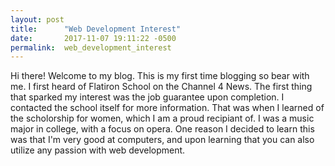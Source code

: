 ```yaml
---
layout: post
title:      "Web Development Interest"
date:       2017-11-07 19:11:22 -0500
permalink:  web_development_interest
---
```



Hi there! Welcome to my blog.  This is my first time blogging so bear with me.
I first heard of Flatiron School on the Channel 4 News.
The first thing that sparked my interest was the job guarantee upon completion.
I contacted the school itself for more information.  That was when I learned of the scholorship
for women, which I am a proud recipiant of.  I was a music major in college, with a focus on opera.
One reason I decided to learn this was that I'm very good at computers, and upon learning that you
can also utilize any passion with web development. 

